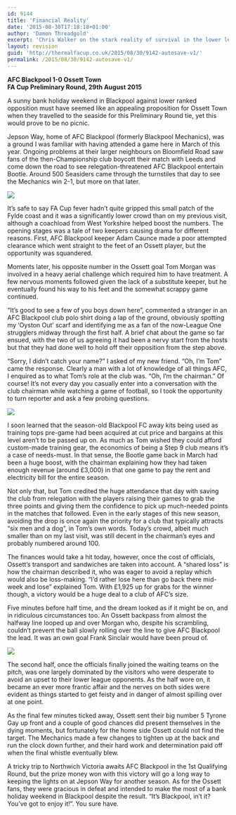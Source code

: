 ```yaml
---
id: 9144
title: 'Financial Reality'
date: '2015-08-30T17:18:18+01:00'
author: 'Damon Threadgold'
excerpt: 'Chris Walker on the stark reality of survival in the lower leagues and the finances a Cup run can bring.'
layout: revision
guid: 'http://therealfacup.co.uk/2015/08/30/9142-autosave-v1/'
permalink: /2015/08/30/9142-autosave-v1/
---
```


**AFC Blackpool 1-0 Ossett Town  
FA Cup Preliminary Round, 29th August 2015**

A sunny bank holiday weekend in Blackpool against lower ranked opposition must have seemed like an appealing proposition for Ossett Town when they travelled to the seaside for this Preliminary Round tie, yet this would prove to be no picnic.

Jepson Way, home of AFC Blackpool (formerly Blackpool Mechanics), was a ground I was familiar with having attended a game here in March of this year. Ongoing problems at their larger neighbours on Bloomfield Road saw fans of the then-Championship club boycott their match with Leeds and come down the road to see relegation-threatened AFC Blackpool entertain Bootle. Around 500 Seasiders came through the turnstiles that day to see the Mechanics win 2-1, but more on that later.

![](https://lh3.googleusercontent.com/-zhZxuQEugqI/VeMbzOfhRkI/AAAAAAAAFfI/aYi1_vGxWEY/s720-Ic42/IMG_2057.jpg)

It’s safe to say FA Cup fever hadn’t quite gripped this small patch of the Fylde coast and it was a significantly lower crowd than on my previous visit, although a coachload from West Yorkshire helped boost the numbers. The opening stages was a tale of two keepers causing drama for different reasons. First, AFC Blackpool keeper Adam Caunce made a poor attempted clearance which went straight to the feet of an Ossett player, but the opportunity was squandered.

Moments later, his opposite number in the Ossett goal Tom Morgan was involved in a heavy aerial challenge which required him to have treatment. A few nervous moments followed given the lack of a substitute keeper, but he eventually found his way to his feet and the somewhat scrappy game continued.

“It’s good to see a few of you boys down here”, commented a stranger in an AFC Blackpool club polo shirt doing a lap of the ground, obviously spotting my ‘Oyston Out’ scarf and identifying me as a fan of the now-League One strugglers midway through the first half. A brief chat about the game so far ensued, with the two of us agreeing it had been a nervy start from the hosts but that they had done well to hold off their opposition from the step above.

“Sorry, I didn’t catch your name?” I asked of my new friend. “Oh, I’m Tom” came the response. Clearly a man with a lot of knowledge of all things AFC, I enquired as to what Tom’s role at the club was. “Oh, I’m the chairman.” Of course! It’s not every day you casually enter into a conversation with the club chairman while watching a game of football, so I took the opportunity to turn reporter and ask a few probing questions.

![](https://lh3.googleusercontent.com/-RHQFEKOhANY/VeMbzDHEldI/AAAAAAAAFe8/Q84YLcwgvbg/s720-Ic42/IMG_2073.jpg)

I soon learned that the season-old Blackpool FC away kits being used as training tops pre-game had been acquired at cut price and bargains at this level aren’t to be passed up on. As much as Tom wished they could afford custom-made training gear, the economics of being a Step 9 club means it’s a case of needs-must. In that sense, the Bootle game back in March had been a huge boost, with the chairman explaining how they had taken enough revenue (around £3,000) in that one game to pay the rent and electricity bill for the entire season.

Not only that, but Tom credited the huge attendance that day with saving the club from relegation with the players raising their games to grab the three points and giving them the confidence to pick up much-needed points in the matches that followed. Even in the early stages of this new season, avoiding the drop is once again the priority for a club that typically attracts “six men and a dog”, in Tom’s own words. Today’s crowd, albeit much smaller than on my last visit, was still decent in the chairman’s eyes and probably numbered around 100.

The finances would take a hit today, however, once the cost of officials, Ossett’s transport and sandwiches are taken into account. A “shared loss” is how the chairman described it, who was eager to avoid a replay which would also be loss-making. “I’d rather lose here than go back there mid-week and lose” explained Tom. With £1,925 up for grabs for the winner though, a victory would be a huge deal to a club of AFC’s size.

Five minutes before half time, and the dream looked as if it might be on, and in ridiculous circumstances too. An Ossett backpass from almost the halfway line looped up and over Morgan who, despite his scrambling, couldn’t prevent the ball slowly rolling over the line to give AFC Blackpool the lead. It was an own goal Frank Sinclair would have been proud of.

![](https://lh3.googleusercontent.com/-uuJRUg8NNLM/VeMbzJGnPmI/AAAAAAAAFfM/gnxi8rCJMlM/s512-Ic42/IMG_2072.jpg)

The second half, once the officials finally joined the waiting teams on the pitch, was one largely dominated by the visitors who were desperate to avoid an upset to their lower league opponents. As the half wore on, it became an ever more frantic affair and the nerves on both sides were evident as things started to get feisty and in danger of almost spilling over at one point.

As the final few minutes ticked away, Ossett sent their big number 5 Tyrone Gay up front and a couple of good chances did present themselves in the dying moments, but fortunately for the home side Ossett could not find the target. The Mechanics made a few changes to tighten up at the back and run the clock down further, and their hard work and determination paid off when the final whistle eventually blew.

A tricky trip to Northwich Victoria awaits AFC Blackpool in the 1st Qualifying Round, but the prize money won with this victory will go a long way to keeping the lights on at Jepson Way for another season. As for the Ossett fans, they were gracious in defeat and intended to make the most of a bank holiday weekend in Blackpool despite the result. “It’s Blackpool, in’t it? You’ve got to enjoy it!”. You sure have.